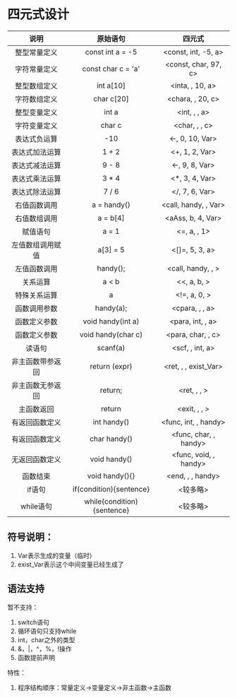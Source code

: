 # 四元式设计

说明|原始语句|四元式
:-:|:-:|:-:
整型常量定义|const int a = -5|&lt;const, int, -5, a&gt;
字符常量定义|const char c = 'a'|&lt;const, char, 97, c&gt;
整型数组定义|int a[10]|&lt;inta, , 10, a&gt;
字符数组定义|char c[20]|&lt;chara, , 20, c&gt;
整型变量定义|int a|&lt;int, , , a&gt;
字符变量定义|char c|&lt;char, , , c&gt;
表达式负运算|-10|&lt;-, 0, 10, Var&gt;
表达式加法运算|1 + 2|&lt;+, 1, 2, Var&gt;
表达式减法运算|9 - 8|&lt;-, 9, 8, Var&gt;
表达式乘法运算|3 * 4|&lt;*, 3, 4, Var&gt;
表达式除法运算|7 / 6|&lt;/, 7, 6, Var&gt;
右值函数调用|a = handy()|&lt;call, handy, , Var&gt;
右值数组调用|a = b[4]|&lt;aAss, b, 4, Var&gt;
赋值语句|a = 1|&lt;=, a, , 1&gt;
左值数组调用赋值|a[3] = 5|&lt;[]=, 5, 3, a&gt;
左值函数调用|handy();|&lt;call, handy, , &gt;
关系运算|a < b|&lt;<, a, b, &gt;
特殊关系运算|a|&lt;!=, a, 0, &gt;
函数调用参数|handy(a);|&lt;cpara, , , a&gt;
函数定义参数|void handy(int a)|&lt;para, int, , a&gt;
函数定义参数|void handy(char c)|&lt;para, char, , c&gt;
读语句|scanf(a)|&lt;scf, , int, a&gt;
非主函数带参返回|return (expr)|&lt;ret, , , exist_Var&gt;
非主函数无参返回|return;|&lt;ret, , , &gt;
主函数返回|return|&lt;exit, , , &gt;
有返回函数定义|int handy()|&lt;func, int, , handy&gt;
有返回函数定义|char handy()|&lt;func, char, , handy&gt;
无返回函数定义|void handy()|&lt;func, void, , handy&gt;
函数结束|void handy(){}|&lt;end, , , handy&gt;
if语句|if(condition){sentence}|&lt;较多略&gt;
while语句|while(condition){sentence}|&lt;较多略&gt;

## 符号说明：

1. Var表示生成的变量（临时）
2. exist_Var表示这个中间变量已经生成了

## 语法支持

暂不支持：

1. switch语句
2. 循环语句只支持while
3. int，char之外的类型
4. &，|，^，%，!操作
5. 函数提前声明

特性：

1. 程序结构顺序：常量定义$\rightarrow$变量定义$\rightarrow$非主函数$\rightarrow$主函数